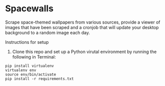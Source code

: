 # Spacewalls
Scrape space-themed wallpapers from various sources, provide a viewer of images that have been scraped and a cronjob that will update your desktop background to a random image each day.

Instructions for setup

1) Clone this repo and set up a Python virutal environment by running the following in Terminal:

```
pip install virtualenv
virtualenv env
source env/bin/activate
pip install -r requirements.txt
```

